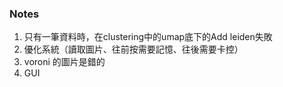 ### Notes

1. 只有一筆資料時，在clustering中的umap底下的Add leiden失敗
2. 優化系統（讀取圖片、往前按需要記憶、往後需要卡控）
4. voroni 的圖片是錯的
5. GUI
